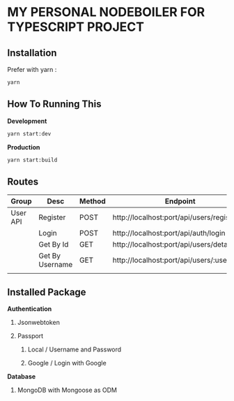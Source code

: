 # MY PERSONAL NODEBOILER FOR TYPESCRIPT PROJECT

## **Installation**

Prefer with yarn :

```bash
yarn
```

## How To Running This

**Development**

```bash
yarn start:dev
```

**Production**

```bash
yarn start:build
```

## Routes

| Group    | Desc            | Method | Endpoint                                   | Auth |
| -------- | --------------- | ------ | ------------------------------------------ | ---- |
| User API | Register        | POST   | http://localhost:port/api/users/register   | NO   |
|          | Login           | POST   | http://localhost:port/api/auth/login       | NO   |
|          | Get By Id       | GET    | http://localhost:port/api/users/detail/:id | NO   |
|          | Get By Username | GET    | http://localhost:port/api/users/:username  | NO   |
|          |                 |        |                                            |      |

## Installed Package

**Authentication**

1. Jsonwebtoken

2. Passport
   
   1. Local / Username and Password
   
   2. Google / Login with Google

**Database**

1. MongoDB with Mongoose as ODM


